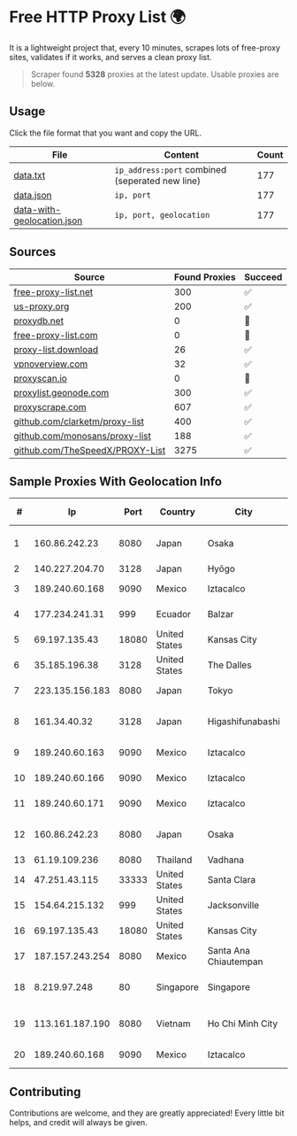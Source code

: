 
# Free HTTP Proxy List 🌍

It is a lightweight project that, every 10 minutes, scrapes lots of free-proxy sites, validates if it works, and serves a clean proxy list.


> Scraper found **5328** proxies at the latest update. Usable proxies are below.

## Usage

Click the file format that you want and copy the URL.


|File|Content|Count|
|----|-------|-----|
|[data.txt](https://raw.githubusercontent.com/themiralay/Proxy-List-World/master/data.txt)|`ip_address:port` combined (seperated new line)|177|
|[data.json](https://raw.githubusercontent.com/themiralay/Proxy-List-World/master/data.json)|`ip, port`|177|
|[data-with-geolocation.json](https://raw.githubusercontent.com/themiralay/Proxy-List-World/master/data-with-geolocation.json)|`ip, port, geolocation`|177|

## Sources

|Source|Found Proxies|Succeed|
|------|-------------|-------|
|[free-proxy-list.net](https://free-proxy-list.net)|300|✅|
|[us-proxy.org](https://www.us-proxy.org)|200|✅|
|[proxydb.net](http://proxydb.net)|0|🚫|
|[free-proxy-list.com](https://free-proxy-list.com/?page=&port=&type%5B%5D=http&type%5B%5D=https&up_time=0&search=Search)|0|🚫|
|[proxy-list.download](https://www.proxy-list.download/HTTP)|26|✅|
|[vpnoverview.com](https://vpnoverview.com/privacy/anonymous-browsing/free-proxy-servers)|32|✅|
|[proxyscan.io](https://www.proxyscan.io)|0|🚫|
|[proxylist.geonode.com](https://proxylist.geonode.com/api/proxy-list?limit=300&page=1&sort_by=lastChecked&sort_type=desc&protocols=http,https)|300|✅|
|[proxyscrape.com](https://api.proxyscrape.com/v2/?request=displayproxies&protocol=http&timeout=10000&country=all&ssl=all&anonymity=all)|607|✅|
|[github.com/clarketm/proxy-list](https://raw.githubusercontent.com/clarketm/proxy-list/master/proxy-list-raw.txt)|400|✅|
|[github.com/monosans/proxy-list](https://raw.githubusercontent.com/monosans/proxy-list/main/proxies/http.txt)|188|✅|
|[github.com/TheSpeedX/PROXY-List](https://raw.githubusercontent.com/TheSpeedX/PROXY-List/master/http.txt)|3275|✅|


## Sample Proxies With Geolocation Info

|#|Ip|Port|Country|City|Internet Service Provider|
|-|--|----|-------|----|-------------------------|
|1|160.86.242.23|8080|Japan|Osaka|Sony Network Communications Inc|
|2|140.227.204.70|3128|Japan|Hyōgo|InfoSphere|
|3|189.240.60.168|9090|Mexico|Iztacalco|Uninet S.A. de C.V.|
|4|177.234.241.31|999|Ecuador|Balzar|Vasquez Burgos Livington|
|5|69.197.135.43|18080|United States|Kansas City|WholeSale Internet|
|6|35.185.196.38|3128|United States|The Dalles|Google LLC|
|7|223.135.156.183|8080|Japan|Tokyo|So-net Corporation|
|8|161.34.40.32|3128|Japan|Higashifunabashi|NTT PC Communications, Inc.|
|9|189.240.60.163|9090|Mexico|Iztacalco|Uninet S.A. de C.V.|
|10|189.240.60.166|9090|Mexico|Iztacalco|Uninet S.A. de C.V.|
|11|189.240.60.171|9090|Mexico|Iztacalco|Uninet S.A. de C.V.|
|12|160.86.242.23|8080|Japan|Osaka|Sony Network Communications Inc|
|13|61.19.109.236|8080|Thailand|Vadhana|CAT-ISP|
|14|47.251.43.115|33333|United States|Santa Clara|Alibaba Cloud LLC|
|15|154.64.215.132|999|United States|Jacksonville|OSNET Wireless|
|16|69.197.135.43|18080|United States|Kansas City|WholeSale Internet|
|17|187.157.243.254|8080|Mexico|Santa Ana Chiautempan|Uninet S.A. de C.V.|
|18|8.219.97.248|80|Singapore|Singapore|Alibaba (US) Technology Co., Ltd.|
|19|113.161.187.190|8080|Vietnam|Ho Chi Minh City|VietNam Post and Telecom Corporation|
|20|189.240.60.168|9090|Mexico|Iztacalco|Uninet S.A. de C.V.|



## Contributing

Contributions are welcome, and they are greatly appreciated! Every
little bit helps, and credit will always be given.

